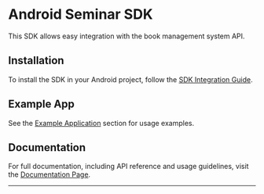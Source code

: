 # Android Seminar SDK

This SDK allows easy integration with the book management system API.

## Installation

To install the SDK in your Android project, follow the [SDK Integration Guide](https://github.com/TzachiPinhas/Android_Seminar_FlaskApi/blob/master/docs/sdk_integration.md).

## Example App

See the [Example Application](https://github.com/TzachiPinhas/Android_Seminar_FlaskApi/blob/master/docs/sdk_integration.md) section for usage examples.

## Documentation

For full documentation, including API reference and usage guidelines, visit the [Documentation Page](https://tzachipinhas.github.io/Android_Seminar_FlaskApi/).

---

